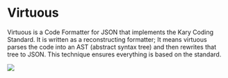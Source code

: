 
# Virtuous

Virtuous is a Code Formatter for JSON that implements the Kary Coding Standard. It is written as a reconstructing formatter; It means virtuous parses the code into an AST (abstract syntax tree) and then rewrites that tree to JSON. This technique ensures everything is based on the standard.

![](https://user-images.githubusercontent.com/2157285/98834269-3e89c080-2454-11eb-8103-604d3e146842.gif)

